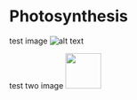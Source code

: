 # Photosynthesis

test image ![alt text](https://github.com/Zuiron/Photosynthesis/blob/master/src/main/resources/assets/photosynthesis/textures/item/blueberries.png?raw=true)

test two image <img src="https://github.com/Zuiron/Photosynthesis/blob/master/src/main/resources/assets/photosynthesis/textures/item/blueberries.png?raw=true" width="64" height="64">
